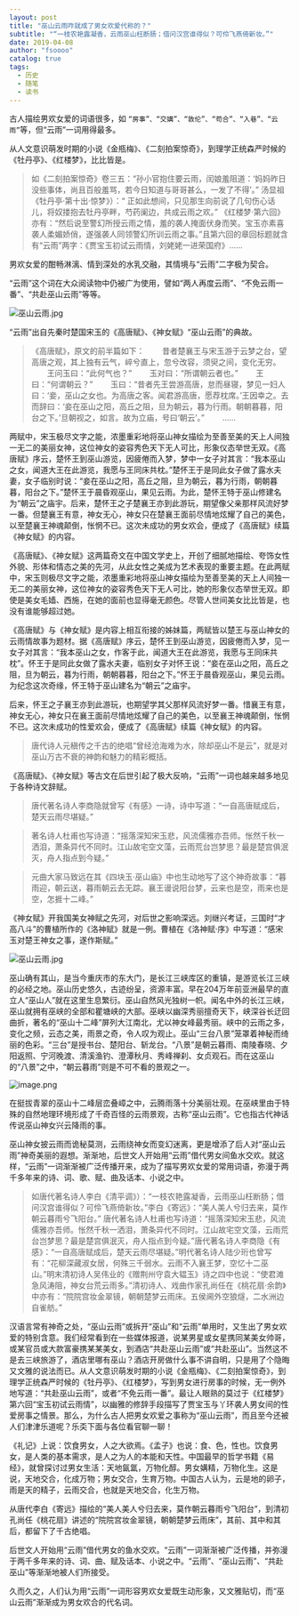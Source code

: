 ```yaml
---
layout: post
title: "巫山云雨咋就成了男女欢爱代称的？"
subtitle: "“一枝农艳露凝香，云雨巫山枉断肠；借问汉宫谁得似？可伶飞燕倚新妆。”"
date: 2019-04-08 
author: "fsoooo"
catalog: true
tags:
  - 历史
  - 随笔
  - 读书
---
```



古人描绘男欢女爱的词语很多，如 `“房事”、“交媾”、“敦伦”、“苟合”、“入巷”、“云雨”`等，但“云雨”一词用得最多。

从人文意识萌发时期的小说《金瓶梅》、《二刻拍案惊奇》，到理学正统森严时候的《牡丹亭》、《红楼梦》，比比皆是。

>如《二刻拍案惊奇》卷三五：“孙小官抱住要云雨，闰娘羞阻道：‘妈妈昨日没些事体，尚且百般羞骂，若今日知道与哥哥甚么，一发了不得’。”
汤显祖《牡丹亭·第十出·惊梦》）：“ 正如此想间，只见那生向前说了几句伤心话儿，将奴搂抱去牡丹亭畔，芍药阑边，共成云雨之欢。”
《红楼梦·第六回》亦有：“然后说至警幻所授云雨之情，羞的袭人掩面伏身而笑。宝玉亦素喜袭人柔媚娇俏，遂强袭人同领警幻所训云雨之事。”且第六回的章回标题就含有“云雨”两字：《贾宝玉初试云雨情，刘姥姥一进荣国府》……

男欢女爱的酣畅淋漓、情到深处的水乳交融，其情境与“云雨”二字极为契合。

“云雨”这个词在大众阅读物中仍被广为使用，譬如“两人再度云雨”、“不免云雨一番”、“共赴巫山云雨”等等。

![巫山云雨.jpg](https://upload-images.jianshu.io/upload_images/6943526-e86f7cc489284db7.jpg?imageMogr2/auto-orient/strip%7CimageView2/2/w/1240)


“云雨”出自先秦时楚国宋玉的《高唐赋》、《神女赋》“巫山云雨”的典故。

>《高唐赋》，原文的前半篇如下：
　　昔者楚襄王与宋玉游于云梦之台，望高唐之观，其上独有云气，崪兮直上，忽兮改容，须臾之间，变化无穷。
　　王问玉曰：“此何气也？”
　　玉对曰：“所谓朝云者也。”
　　王曰：“何谓朝云？”
　　玉曰：“昔者先王尝游高唐，怠而昼寝，梦见一妇人曰：‘妾，巫山之女也。为高唐之客。闻君游高唐，愿荐枕席。’王因幸之。去而辞曰：‘妾在巫山之阳，高丘之阻，旦为朝云，暮为行雨。朝朝暮暮，阳台之下。’旦朝视之，如言。故为立庙，号曰‘朝云’。”
　　......

两赋中，宋玉极尽文字之能，浓墨重彩地将巫山神女描绘为至善至美的天上人间独一无二的美丽女神，这位神女的姿容秀色天下无人可比，形象仪态举世无双。《高唐赋》序云，楚怀王到巫山游览，因疲倦而入梦，梦中一女子对其言：“我本巫山之女，闻道大王在此游览，我愿与王同床共枕。”楚怀王于是同此女子做了露水夫妻，女子临别时说：“妾在巫山之阳，高丘之阻，旦为朝云，暮为行雨，朝朝暮暮，阳台之下。”楚怀王于晨昏观巫山，果见云雨。为此，楚怀王特于巫山修建名为“朝云”之庙宇。后来，楚怀王之子楚襄王亦到此游玩，期望像父亲那样风流好梦一番。但楚襄王有意，神女无心，神女只在楚襄王面前尽情地炫耀了自己的美色，以至楚襄王神魂颠倒，怅惘不已。这次未成功的男女欢会，便成了《高唐赋》续篇《神女赋》的内容。


《高唐赋》、《神女赋》这两篇奇文在中国文学史上，开创了细腻地描绘、夸饰女性外貌、形体和情态之美的先河，从此女性之美成为艺术表现的重要主题。在此两赋中，宋玉则极尽文字之能，浓墨重彩地将巫山神女描绘为至善至美的天上人间独一无二的美丽女神，这位神女的姿容秀色天下无人可比，她的形象仪态举世无双。即使是美女毛嫱、西施，在她的面前也显得毫无颜色。尽管人世间美女比比皆是，也没有谁能够超过她。

《高唐赋》与《神女赋》是内容上相互衔接的姊妹篇，两赋皆以楚王与巫山神女的云雨情故事为题材。据《高唐赋》序云，楚怀王到巫山游览，因疲倦而入梦，见一女子对其言：“我本巫山之女，作客于此，闻道大王在此游览，我愿与王同床共枕”。怀王于是同此女做了露水夫妻，临别女子对怀王说：“妾在巫山之阳，高丘之阻，旦为朝云，暮为行雨，朝朝暮暮，阳台之下。”怀王于晨昏观巫山，果见云雨。为纪念这次奇缘，怀王特于巫山建名为“朝云”之庙宇。

后来，怀王之子襄王亦到此游玩，也期望学其父那样风流好梦一番。惜襄王有意，神女无心，神女只在襄王面前尽情地炫耀了自己的美色，以至襄王神魂颠倒，怅惘不已。这次未成功的性爱欢会，便成了《高唐赋》续篇《神女赋》的内容。


>唐代诗人元稹传之千古的绝唱“曾经沧海难为水，除却巫山不是云”，就是对巫山万古不衰的神韵和魅力的精彩概括。

《高唐赋》、《神女赋》等古文在后世引起了极大反响，“云雨”一词也越来越多地见于各种诗文辞赋。

>​唐代著名诗人李商隐就曾写《有感》一诗，诗中写道：“一自高唐赋成后，楚天云雨尽堪疑。”

>著名诗人杜甫也写诗道：“摇落深知宋玉悲，风流儒雅亦吾师。怅然千秋一洒泪，萧条异代不同时。江山故宅空文藻，云雨荒台岂梦思？最是楚宫俱泯灭，舟人指点到今疑。”

>元曲大家马致远在其《四块玉·巫山庙》中也生动地写了这个神奇故事：“暮雨迎，朝云送，暮雨朝云去无踪。襄王谩说阳台梦，云来也是空，雨来也是空，怎捱十二峰。”

《神女赋》开我国美女神赋之先河，对后世之影响深远。刘继兴考证，三国时“才高八斗”的曹植所作的《洛神赋》就是一例。曹植在《洛神赋·序》中写道：“感宋玉对楚王神女之事，遂作斯赋。”

![巫山云雨.jpg](https://upload-images.jianshu.io/upload_images/6943526-a3cddd37546c1899.jpg?imageMogr2/auto-orient/strip%7CimageView2/2/w/1240)


巫山确有其山，是当今重庆市的东大门，是长江三峡库区的重镇，是游览长江三峡的必经之地。巫山历史悠久，古迹纷呈，资源丰富。早在204万年前亚洲最早的直立人“巫山人”就在这里生息繁衍。巫山自然风光独树一帜。闻名中外的长江三峡，巫山就拥有巫峡的全部和瞿塘峡的大部。巫峡以幽深秀丽擅奇天下，峡深谷长迂回曲折，著名的“巫山十二峰”屏列大江南北，尤以神女峰最秀丽。峡中的云雨之多，变化之频，云态之美，雨景之奇，令人叹为观止。巫山“三台八景”笼罩着神秘而绮丽的色彩。“三台”是授书台、楚阳台、斩龙台。“八景”是朝云暮雨、南陵春晓、夕阳返照、宁河晚渡、清溪渔钓、澄潭秋月、秀峰禅刹、女贞观石。而在这巫山的“八景”之中，“朝云暮雨”则是不可不看的景观之一。

![image.png](https://upload-images.jianshu.io/upload_images/6943526-25a7adc4368e8202.png?imageMogr2/auto-orient/strip%7CimageView2/2/w/1240)

在挺拔青翠的巫山十二峰层峦叠嶂之中，云腾雨落十分美丽壮观。在巫峡里由于特殊的自然地理环境形成了千奇百怪的云雨景观，古称“巫山云雨”。它也指古代神话传说巫山神女兴云降雨的事。

巫山神女披云雨而诡秘莫测，云雨绕神女而变幻迷离，更是增添了后人对“巫山云雨”神奇美丽的遐想。渐渐地，后世文人开始用“云雨”借代男女间鱼水交欢。就这样，“云雨”一词渐渐被广泛传播开来，成为了描写男欢女爱的常用词语，弥漫于两千多年来的诗、词、歌、赋、曲及话本、小说之中。

>如唐代著名诗人李白《清平调》）：“一枝农艳露凝香，云雨巫山枉断肠；借问汉宫谁得似？可伶飞燕倚新妆。”李白《寄远》：“美人美人兮归去来，莫作朝云暮雨兮飞阳台。” 唐代著名诗人杜甫也写诗道：“摇落深知宋玉悲，风流儒雅亦吾师。怅然千秋一洒泪，萧条异代不同时。江山故宅空文藻，云雨荒台岂梦思？最是楚宫俱泯灭，舟人指点到今疑。”唐代著名诗人李商隐《有感》：“一自高唐赋成后，楚天云雨尽堪疑。”明代著名诗人陆少珩也曾写有：“花柳深藏淑女居，何殊三千弱水。云雨不入襄王梦，空忆十二巫山。”明末清初诗人吴伟业的《赠荆州守袁大韫玉》诗之四中也说：“使君滩急风涛阻，神女台荒云雨多。”清初诗人、戏曲作家孔尚任在《桃花扇·余韵》中亦有：“院院宫妆金翠镜，朝朝楚梦云雨床。五侯阃外空狼燧，二水洲边自雀舫。”

​汉语言常有神奇之处，“巫山云雨”或拆开“巫山”和“云雨”单用时，又生出了男女欢爱的特别含意。我们经常看到在一些媒体报道，说某男星或女星携同某美女帅哥，或某官员或大款富豪携某某美女，到酒店“共赴巫山云雨”或“共赴巫山”。当然这不是去三峡旅游了，酒店里哪有巫山？酒店开房做什么事不讲自明，只是用了个隐晦又文雅的说法而已。从人文意识萌发时期的小说《金瓶梅》、《二刻拍案惊奇》，到理学正统森严时候的《牡丹亭》、《红楼梦》，写到男女进行房事的时候，无一例外地写道：“共赴巫山云雨”，或者“不免云雨一番”。最让人眼熟的莫过于《红楼梦》第六回“宝玉初试云雨情”，以幽雅的修辞手段描写了贾宝玉与丫环袭人男女间的性爱房事之情景。那么，为什么古人把男女欢爱之事称为“巫山云雨”，而且至今还被人们津津乐道呢？乐奀下面与各位看官聊一聊！


​《礼记》上说：饮食男女，人之大欲焉。《孟子》也说：食、色，性也。饮食男女，是人类的基本需求，是人之为人的本能和天性。中国最早的哲学书籍《易经》，就曾探讨过男女生活：天地氤氲，万物化醇。男女媾精，万物化生。这是说，天地交合，化成万物；男女交合，生育万物。中国古人认为，云是地的卵子，雨是天的精子，云雨交合，也就是天地交合，化生万物。


从唐代李白《寄远》描绘的“美人美人兮归去来，莫作朝云暮雨兮飞阳台”，到清初孔尚任《桃花扇》讲述的“院院宫妆金翠镜，朝朝楚梦云雨床”，其前、其中和其后，都留下了千古绝唱。


​后世文人开始用“云雨”借代男女的鱼水交欢。“云雨”一词渐渐被广泛传播，并弥漫于两千多年来的诗、词、曲、赋及话本、小说之中。“云雨”、“巫山云雨”、“共赴巫山”等渐渐地被人们所接受。


久而久之，人们认为用“云雨”一词形容男欢女爱既生动形象，又文雅贴切，而“巫山云雨”渐渐成为男女欢合的代名词。
















　　

